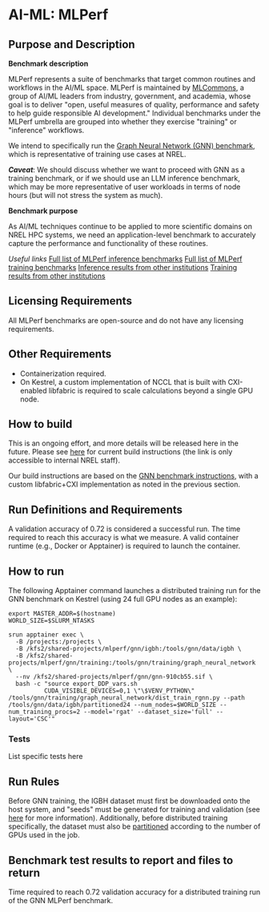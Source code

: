 # AI-ML: MLPerf

## Purpose and Description

**Benchmark description**

MLPerf represents a suite of benchmarks that target common routines and workflows in the AI/ML space. MLPerf is maintained by [MLCommons](https://mlcommons.org), a group of AI/ML leaders from industry, government, and academia, whose goal is to deliver "open, useful measures of quality, performance and safety to help guide responsible AI development." Individual benchmarks under the MLPerf umbrella are grouped into whether they exercise "training" or "inference" workflows.

We intend to specifically run the [Graph Neural Network (GNN) benchmark](https://github.com/mlcommons/training/tree/master/graph_neural_network), which is representative of training use cases at NREL.

***Caveat***: We should discuss whether we want to proceed with GNN as a training benchmark, or if we should use an LLM inference benchmark, which may be more representative of user workloads in terms of node hours (but will not stress the system as much).
  
**Benchmark purpose**

As AI/ML techniques continue to be applied to more scientific domains on NREL HPC systems, we need an application-level benchmark to accurately capture the performance and functionality of these routines. 

*Useful links*
[Full list of MLPerf inference benchmarks](https://github.com/mlcommons/inference)
[Full list of MLPerf training benchmarks](https://github.com/mlcommons/training)
[Inference results from other institutions](https://mlcommons.org/benchmarks/inference-datacenter/)
[Training results from other institutions](https://mlcommons.org/benchmarks/training/)

## Licensing Requirements

All MLPerf benchmarks are open-source and do not have any licensing requirements.

## Other Requirements

* Containerization required.
* On Kestrel, a custom implementation of NCCL that is built with CXI-enabled libfabric is required to scale calculations beyond a single GPU node.

## How to build

This is an ongoing effort, and more details will be released here in the future. Please see [here](https://github.nrel.gov/hpc-apps/mlperf-testing) for current build instructions (the link is only accessible to internal NREL staff).

Our build instructions are based on the [GNN benchmark instructions](https://github.com/mlcommons/training/tree/master/graph_neural_network), with a custom libfabric+CXI implementation as noted in the previous section.

## Run Definitions and Requirements

A validation accuracy of 0.72 is considered a successful run. The time required to reach this accuracy is what we measure. A valid container runtime (e.g., Docker or Apptainer) is required to launch the container.

## How to run

The following Apptainer command launches a distributed training run for the GNN benchmark on Kestrel (using 24 full GPU nodes as an example):

```
export MASTER_ADDR=$(hostname)
WORLD_SIZE=$SLURM_NTASKS

srun apptainer exec \
  -B /projects:/projects \
  -B /kfs2/shared-projects/mlperf/gnn/igbh:/tools/gnn/data/igbh \
  -B /kfs2/shared-projects/mlperf/gnn/training:/tools/gnn/training/graph_neural_network \
  --nv /kfs2/shared-projects/mlperf/gnn/gnn-910cb55.sif \
  bash -c "source export_DDP_vars.sh 
          CUDA_VISIBLE_DEVICES=0,1 \"\$VENV_PYTHON\" /tools/gnn/training/graph_neural_network/dist_train_rgnn.py --path /tools/gnn/data/igbh/partitioned24 --num_nodes=$WORLD_SIZE --num_training_procs=2 --model='rgat' --dataset_size='full' --layout='CSC'"

```

### Tests

List specific tests here

## Run Rules

Before GNN training, the IGBH dataset must first be downloaded onto the host system, and "seeds" must be generated for training and validation (see [here](https://github.com/mlcommons/training/tree/master/graph_neural_network#steps-to-download-and-verify-data) for more information). Additionally, before distributed training specifically, the dataset must also be [partitioned](https://github.com/mlcommons/training/tree/master/graph_neural_network#distributed-training) according to the number of GPUs used in the job.

## Benchmark test results to report and files to return

Time required to reach 0.72 validation accuracy for a distributed training run of the GNN MLPerf benchmark.
